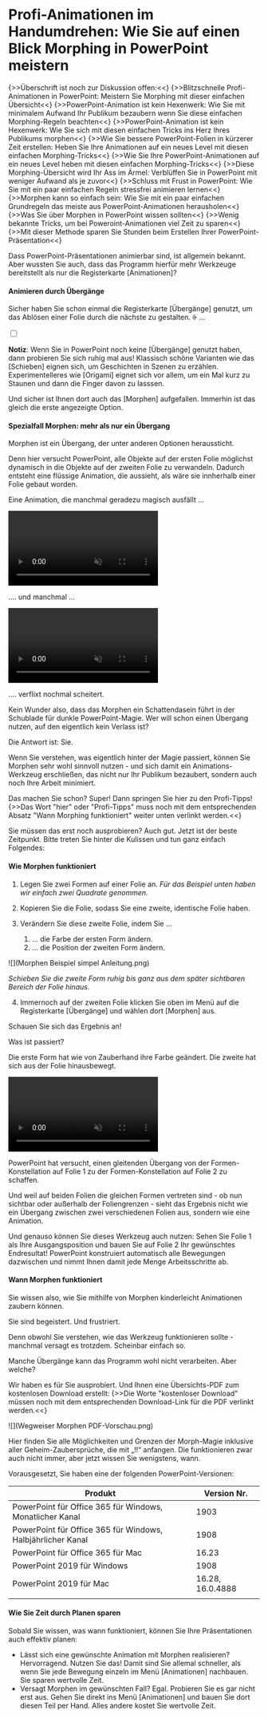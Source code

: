 # Profi-Animationen im Handumdrehen: Wie Sie auf einen Blick Morphing in PowerPoint meistern

{>>Überschrift ist noch zur Diskussion offen:<<}
{>>Blitzschnelle Profi-Animationen in PowerPoint: Meistern Sie Morphing mit dieser einfachen Übersicht<<}
{>>PowerPoint-Animation ist kein Hexenwerk: Wie Sie mit minimalem Aufwand Ihr Publikum bezaubern wenn Sie diese einfachen Morphing-Regeln beachten<<}
{>>PowerPoint-Animation ist kein Hexenwerk: Wie Sie sich mit diesen einfachen Tricks ins Herz Ihres Publikums morphen<<}
{>>Wie Sie bessere PowerPoint-Folien in kürzerer Zeit erstellen: Heben Sie Ihre Animationen auf ein neues Level mit diesen einfachen Morphing-Tricks<<}
{>>Wie Sie Ihre PowerPoint-Animationen auf ein neues Level heben mit diesen einfachen Morphing-Tricks<<}
{>>Diese Morphing-Übersicht wird Ihr Ass im Ärmel: Verblüffen Sie in PowerPoint mit weniger Aufwand als je zuvor<<}
{>>Schluss mit Frust in PowerPoint: Wie Sie mit ein paar einfachen Regeln stressfrei animieren lernen<<}
{>>Morphen kann so einfach sein: Wie Sie mit ein paar einfachen Grundregeln das meiste aus PowerPoint-Animationen herausholen<<}
{>>Was Sie über Morphen in PowerPoint wissen sollten<<}
{>>Wenig bekannte Tricks, um bei Poweroint-Animationen viel Zeit zu sparen<<}
{>>Mit dieser Methode sparen Sie Stunden beim Erstellen Ihrer PowerPoint-Präsentation<<}

Dass PowerPoint-Präsentationen animierbar sind, ist allgemein bekannt.
Aber wussten Sie auch, dass das Programm hierfür mehr Werkzeuge bereitstellt als nur die Registerkarte [Animationen]? 

#### Animieren durch Übergänge

Sicher haben Sie schon einmal die Registerkarte [Übergänge] genutzt, um das Ablösen einer Folie durch die nächste zu gestalten.
<label for="aside--Sicher haben Sie schon einmal die Registerkarte" class="aside-toggle" role="button" aria-pressed="false" aria-label="Randbemerkung anzeigen" onkeypress="toggleButtonKeyPress()" onclick="toggleButtonClick()" tabindex="0">⨭ …</label>

<input id="aside--Sicher haben Sie schon einmal die Registerkarte" type="checkbox" class="aside-toggle"/>

**Notiz**: Wenn Sie in PowerPoint noch keine [Übergänge] genutzt haben, dann probieren Sie sich ruhig mal aus! Klassisch schöne Varianten wie das [Schieben] eignen sich, um Geschichten in Szenen zu erzählen. Experimentelleres wie [Origami] eignet sich vor allem, um ein Mal kurz zu Staunen und dann die Finger davon zu lasssen.

Und sicher ist Ihnen dort auch das [Morphen] aufgefallen. Immerhin ist das gleich die erste angezeigte Option.

#### Spezialfall Morphen: mehr als nur ein Übergang

Morphen ist ein Übergang, der unter anderen Optionen heraussticht. 

Denn hier versucht PowerPoint, alle Objekte auf der ersten Folie möglichst dynamisch in die Objekte auf der zweiten Folie zu verwandeln. Dadurch entsteht eine flüssige Animation, die aussieht, als wäre sie innherhalb einer Folie gebaut worden.

Eine Animation, die manchmal geradezu magisch ausfällt …

<video poster="" alt="Morph-Animation funktioniert" class="drop-shadow" controls loop muted preload="metadata"><source src="Zylindertrick Morphing funktioniert.mp4" type="video/mp4">Entschuldigung, Ihr Browser unterstützt das Video-Format nicht.</video>

.… und manchmal ...

<video poster="" alt="Morph-Animation funktioniert nicht" class="drop-shadow" controls loop muted preload="metadata"><source src="Zylindertrick Morphing funktioniert nicht.mp4" type="video/mp4">Entschuldigung, Ihr Browser unterstützt das Video-Format nicht.</video>

.… verflixt nochmal scheitert.

Kein Wunder also, dass das Morphen ein Schattendasein führt in der Schublade für dunkle PowerPoint-Magie. Wer will schon einen Übergang nutzen, auf den eigentlich kein Verlass ist? 

Die Antwort ist: Sie.

Wenn Sie verstehen, was eigentlich hinter der Magie passiert, können Sie Morphen sehr wohl sinnvoll nutzen - und sich damit ein Animations-Werkzeug erschließen, das nicht nur Ihr Publikum bezaubert, sondern auch noch Ihre Arbeit minimiert.

Das machen Sie schon? Super! Dann springen Sie hier zu den Profi-Tipps!
{>>Das Wort "hier" oder "Profi-Tipps" muss noch mit dem entsprechenden Absatz "Wann Morphing funktioniert" weiter unten verlinkt werden.<<}

Sie müssen das erst noch ausprobieren? Auch gut. Jetzt ist der beste Zeitpunkt. 
Bitte treten Sie hinter die Kulissen und tun ganz einfach Folgendes:

#### Wie Morphen funktioniert

1. Legen Sie zwei Formen auf einer Folie an. 
*Für das Beispiel unten haben wir einfach zwei Quadrate genommen.*

2. Kopieren Sie die Folie, sodass Sie eine zweite, identische Folie haben.

3. Verändern Sie diese zweite Folie, indem Sie ...
    1. … die Farbe der ersten Form ändern.
    2. … die Position der zweiten Form ändern.

![](Morphen Beispiel simpel Anleitung.png)

*Schieben Sie die zweite Form ruhig bis ganz aus dem später sichtbaren Bereich der Folie hinaus.*

4.	Immernoch auf der zweiten Folie klicken Sie oben im Menü auf die Registerkarte [Übergänge] und wählen dort [Morphen] aus.

Schauen Sie sich das Ergebnis an! 

Was ist passiert? 

Die erste Form hat wie von Zauberhand ihre Farbe geändert. 
Die zweite hat sich aus der Folie hinausbewegt.

<video poster="" alt="Morph-Animation nach Anleitung" class="drop-shadow" controls loop muted preload="metadata"><source src="Morphen Beispiel simpel.mp4" type="video/mp4">Entschuldigung, Ihr Browser unterstützt das Video-Format nicht.</video>

PowerPoint hat versucht, einen gleitenden Übergang von der Formen-Konstellation auf Folie 1 zu der Formen-Konstellation auf Folie 2 zu schaffen. 

Und weil auf beiden Folien die gleichen Formen vertreten sind - ob nun sichtbar oder außerhalb der Foliengrenzen - sieht das Ergebnis nicht wie ein Übergang zwischen zwei verschiedenen Folien aus, sondern wie eine Animation. 

Und genauso können Sie dieses Werkzeug auch nutzen: 
Sehen Sie Folie 1 als Ihre Ausgangsposition und bauen Sie auf Folie 2 Ihr gewünschtes Endresultat! 
PowerPoint konstruiert automatisch alle Bewegungen dazwischen und nimmt Ihnen damit jede Menge Arbeitsschritte ab.

#### Wann Morphen funktioniert

Sie wissen also, wie Sie mithilfe von Morphen kinderleicht Animationen zaubern können. 

Sie sind begeistert. 
Und frustriert.

Denn obwohl Sie verstehen, wie das Werkzeug funktionieren sollte -  manchmal versagt es trotzdem. Scheinbar einfach so. 

Manche Übergänge kann das Programm wohl nicht verarbeiten.
Aber welche?

Wir haben es für Sie ausprobiert. Und Ihnen eine Übersichts-PDF zum kostenlosen Download erstellt:
{>>Die Worte "kostenloser Download" müssen noch mit dem entsprechenden Download-Link für die PDF verlinkt werden.<<}

![](Wegweiser Morphen PDF-Vorschau.png)

Hier finden Sie alle Möglichkeiten und Grenzen der Morph-Magie inklusive aller Geheim-Zaubersprüche, die mit „!!“ anfangen. Die funktionieren zwar auch nicht immer, aber jetzt wissen Sie wenigstens, wann. 

Vorausgesetzt, Sie haben eine der folgenden PowerPoint-Versionen:

| Produkt                                                     | Version Nr.      |
|-------------------------------------------------------------|------------------|
| PowerPoint für Office 365 für Windows, Monatlicher Kanal    | 1903             |
| PowerPoint für Office 365 für Windows, Halbjährlicher Kanal | 1908             |
| PowerPoint für Office 365 für Mac                           | 16.23            |
| PowerPoint 2019 für Windows                                 | 1908             |
| PowerPoint 2019 für Mac                                     | 16.28, 16.0.4888 |
|                                                             |                  |

#### Wie Sie Zeit durch Planen sparen

Sobald Sie wissen, was wann funktioniert, können Sie Ihre Präsentationen auch effektiv planen:

- Lässt sich eine gewünschte Animation mit Morphen realisieren? Hervorragend. Nutzen Sie das! Damit sind Sie allemal schneller, als wenn Sie jede Bewegung einzeln im Menü [Animationen] nachbauen. Sie sparen wertvolle Zeit.
- Versagt Morphen im gewünschten Fall? Egal. Probieren Sie es gar nicht erst aus. Gehen Sie direkt ins Menü [Animationen] und bauen Sie dort diesen Teil per Hand. Alles andere kostet Sie wertvolle Zeit.